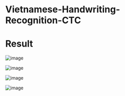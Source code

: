# Vietnamese-Handwriting-Recognition-CTC

# Result

![image](https://github.com/trungkien02/Vietnamese-Handwriting-Recognition-CTC/assets/74165010/e5395485-a9dd-462c-a02e-2e13cfc5615d)

![image](https://github.com/trungkien02/Vietnamese-Handwriting-Recognition-CTC/assets/74165010/fb8a464a-df8f-43b4-8b0a-70f05b696446)

![image](https://github.com/trungkien02/Vietnamese-Handwriting-Recognition-CTC/assets/74165010/892d8e5e-8542-45d9-a484-665d3d0029e2)

![image](https://github.com/trungkien02/Vietnamese-Handwriting-Recognition-CTC/assets/74165010/2cb71e10-6205-4ccc-bbbf-87959349d348)

